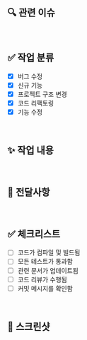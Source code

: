 ## 🔍 관련 이슈
<!--
- close #123
-->

<br>

## ✅ 작업 분류
- [x] 버그 수정
- [x] 신규 기능
- [x] 프로젝트 구조 변경
- [x] 코드 리팩토링
- [x] 기능 수정

<br>

## ✨ 작업 내용
<!--
  ex) 
  1. 네 발 짐승 클래스에 `크앙` 함수 추가
  2. 고양이 클래스에서 `크앙` 함수에 `미야아옹.wav` 재생시킴
-->

<br>

## 👥 전달사항
<!--
1. User 도메인 구조를 변경하였습니다.
2. User 도메인 사용자 닉네임 필드를 username -> nickname으로 변경하였습니다.
-->

<br>

## ✅ 체크리스트
- [ ] 코드가 컴파일 및 빌드됨
- [ ] 모든 테스트가 통과함
- [ ] 관련 문서가 업데이트됨
- [ ] 코드 리뷰가 수행됨
- [ ] 커밋 메시지를 확인함

<br>

## 📸 스크린샷
<!--포스트맨 테스트 스크린 샷을 업로드해주세요.-->
